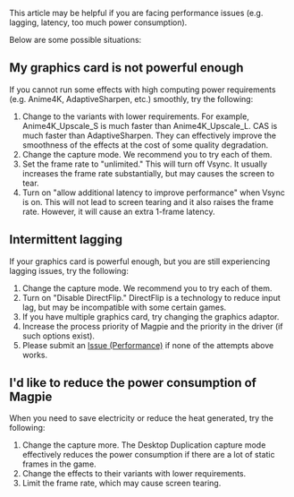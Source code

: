This article may be helpful if you are facing performance issues (e.g. lagging, latency, too much power consumption).

Below are some possible situations:

## My graphics card is not powerful enough

If you cannot run some effects with high computing power requirements (e.g. Anime4K, AdaptiveSharpen, etc.) smoothly, try the following:

1. Change to the variants with lower requirements. For example, Anime4K_Upscale_S is much faster than Anime4K_Upscale_L. CAS is much faster than AdaptiveSharpen. They can effectively improve the smoothness of the effects at the cost of some quality degradation.
2. Change the capture mode. We recommend you to try each of them.
3. Set the frame rate to "unlimited." This will turn off Vsync. It usually increases the frame rate substantially, but may causes the screen to tear.
4. Turn on "allow additional latency to improve performance" when Vsync is on. This will not lead to screen tearing and it also raises the frame rate. However, it will cause an extra 1-frame latency.

## Intermittent lagging

If your graphics card is powerful enough, but you are still experiencing lagging issues, try the following:

1. Change the capture mode. We recommend you to try each of them.
2. Turn on "Disable DirectFlip." DirectFlip is a technology to reduce input lag, but may be incompatible with some certain games.
3. If you have multiple graphics card, try changing the graphics adaptor.
4. Increase the process priority of Magpie and the priority in the driver (if such options exist).
5. Please submit an [Issue (Performance)](https://github.com/Blinue/Magpie/issues/new?assignees=&labels=performance&template=02_performance.yaml) if none of the attempts above works.

## I'd like to reduce the power consumption of Magpie

When you need to save electricity or reduce the heat generated, try the following:

1. Change the capture more. The Desktop Duplication capture mode effectively reduces the power consumption if there are a lot of static frames in the game.
2. Change the effects to their variants with lower requirements.
3. Limit the frame rate, which may cause screen tearing.
